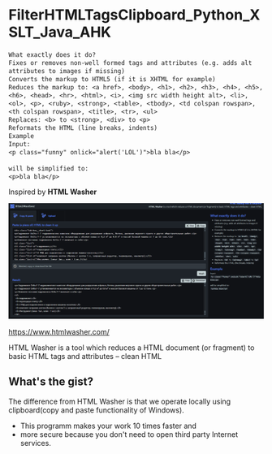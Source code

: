 # FilterHTMLTagsClipboard_Python_XSLT_Java_AHK #

    What exactly does it do?
    Fixes or removes non-well formed tags and attributes (e.g. adds alt attributes to images if missing)
    Converts the markup to HTML5 (if it is XHTML for example)
    Reduces the markup to: <a href>, <body>, <h1>, <h2>, <h3>, <h4>, <h5>, <h6>, <head>, <hr>, <html>, <i>, <img src width height alt>, <li>, <ol>, <p>, <ruby>, <strong>, <table>, <tbody>, <td colspan rowspan>, <th colspan rowspan>, <title>, <tr>, <ul>
    Replaces: <b> to <strong>, <div> to <p>
    Reformats the HTML (line breaks, indents)
    Example
    Input:
    <p class="funny" onlick="alert('LOL')">bla bla</p>
    
    will be simplified to:
    <p>bla bla</p>
    

Inspired by **HTML Washer**

![](html_washer_front.png)

https://www.htmlwasher.com/

HTML Washer is a tool which reduces a HTML document (or fragment) to basic HTML tags and attributes – clean HTML

## What's the gist? ##
The difference from HTML Washer is that we operate locally using clipboard(copy and paste functionality of Windows). 
- This programm makes your work 10 times faster and 
- more secure because you don't need to open third party Internet services.

